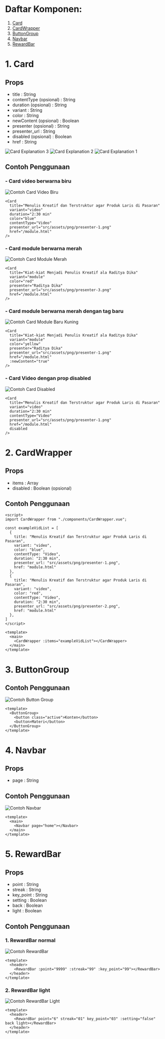 # **Daftar Komponen**:
1. [Card](#1-Card)
2. [CardWrapper](#2-CardWrapper)
3. [ButtonGroup](#3-ButtonGroup)
4. [Navbar](#4-Navbar)
5. [RewardBar](#5-RewardBar)

# 1. Card

## Props
- title : String
- contentType (opsional) : String
- duration (opsional) : String
- variant : String
- color : String
- newContent (opsional) : Boolean
- presenter (opsional) : String
- presenter_url : String
- disabled (opsional) : Boolean
- href : String

![Card Explanation 3](https://cdn.discordapp.com/attachments/390287367128481792/968422375718789130/Group_6.png)
![Card Explanation 2](https://cdn.discordapp.com/attachments/390287367128481792/968422375949484122/Group_5.png)
![Card Explanation 1](https://cdn.discordapp.com/attachments/390287367128481792/968421490691276800/explanation-1.jpg)
## Contoh Penggunaan

### - Card video berwarna biru

![Contoh Card Video Biru](https://cdn.discordapp.com/attachments/390287367128481792/968421510089936946/video-blue.png)
```
<Card
  title="Menulis Kreatif dan Terstruktur agar Produk Laris di Pasaran"
  variant="video"
  duration="2:30 min"
  color="blue"
  contentType="Video"
  presenter_url="src/assets/png/presenter-1.png"
  href="/module.html"
/>

```
### - Card module berwarna merah
![Contoh Card Module Merah](https://cdn.discordapp.com/attachments/390287367128481792/968421510895263764/module-red.jpg)

```
<Card
  title="Kiat-kiat Menjadi Penulis Kreatif ala Raditya Dika"
  variant="module"
  color="red"
  presenter="Raditya Dika"
  presenter_url="src/assets/png/presenter-3.png"
  href="/module.html"
/>
```
### - Card module berwarna merah dengan tag baru
![Contoh Card Module Baru Kuning](https://cdn.discordapp.com/attachments/390287367128481792/968421511465697290/new-yellow.jpg)
```
<Card
  title="Kiat-kiat Menjadi Penulis Kreatif ala Raditya Dika"
  variant="module"
  color="yellow"
  presenter="Raditya Dika"
  presenter_url="src/assets/png/presenter-1.png"
  href="/module.html"
  :newContent="true"
/>
```
### - Card Video dengan prop disabled
![Contoh Card Disabled](https://cdn.discordapp.com/attachments/390287367128481792/968421510605860884/disabled.png)
```
<Card
  title="Menulis Kreatif dan Terstruktur agar Produk Laris di Pasaran"
  variant="video"
  duration="2:30 min"
  contentType="Video"
  presenter_url="src/assets/png/presenter-1.png"
  href="/module.html"
  disabled
/>
```
# 2. CardWrapper

## Props
- items : Array
- disabled : Boolean (opsional)

## Contoh Penggunaan
```
<script>
import CardWrapper from "./components/CardWrapper.vue";

const exampleVidList = [
  {
    title: "Menulis Kreatif dan Terstruktur agar Produk Laris di Pasaran",
    variant: "video",
    color: "blue",
    contentType: "Video",
    duration: "2:30 min",
    presenter_url: "src/assets/png/presenter-1.png",
    href: "module.html"
  },
  {
    title: "Menulis Kreatif dan Terstruktur agar Produk Laris di Pasaran",
    variant: "video",
    color: "red",
    contentType: "Video",
    duration: "2:30 min",
    presenter_url: "src/assets/png/presenter-2.png",
    href: "module.html"
  },
]
</script>

<template>
  <main>
    <CardWrapper :items="exampleVidList"></CardWrapper>
  </main>
</template>
```

# 3. ButtonGroup
## Contoh Penggunaan
![Contoh Button Group](https://cdn.discordapp.com/attachments/390287367128481792/968421510333222972/button-group.png)
```
<template>
  <ButtonGroup>
    <button class="active">Konten</button>
    <button>Materi</button>
  </ButtonGroup>
</template>
```

# 4. Navbar
## Props
- page : String
## Contoh Penggunaan
![Contoh Navbar](https://cdn.discordapp.com/attachments/390287367128481792/968421511226609725/navbar.png)
```
<template>
  <main>
    <Navbar page="home"></Navbar>
  </main>
</template>
```

# 5. RewardBar
## Props
- point : String
- streak : String
- key_point : String
- setting : Boolean
- back : Boolean
- light : Boolean
## Contoh Penggunaan
### 1. RewardBar normal
![Contoh RewardBar](https://cdn.discordapp.com/attachments/390287367128481792/968421511675396116/reward-bar.png)
```
<template>
  <header>
    <RewardBar :point="9999" :streak="99" :key_point="99"></RewardBar>
  </header>
</template>
```
### 2. RewardBar light
![Contoh RewardBar Light](https://cdn.discordapp.com/attachments/390287367128481792/968421509846675476/reward-bar-light.png)
```
<template>
  <header>
    <RewardBar point="6" streak="01" key_point="03" :setting="false" back light></RewardBar>
  </header>
</template>
```
